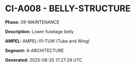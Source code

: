 # CI-A008 - BELLY-STRUCTURE

**Phase:** 09-MAINTENANCE

**Description:** Lower fuselage belly

**AMPEL:** AMPEL-01-TUW (Tube and Wing)

**Segment:** A-ARCHITECTURE

**Generated:** 2025-08-25 17:27:29 UTC
